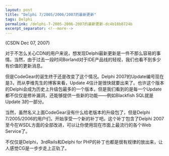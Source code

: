 ```yaml
---
layout: post
title: "Delphi 7/2005/2006/2007的最新更新"
tags: Delphi
permalink: /delphi-7-2005-2006-2007的最新更新-dc4b18b8724b
excerpt_separator: <!--more-->
---
```

(CSDN Dec 07, 2007)

对于不怎么关心CDN的用户来说，想发现Delphi最新更新是一件不那么容易的事情。当然，由于过去一段时间Borland对于IDE产品线的轻视，我们也看不到多少有价值的更新消息。
<!--more-->

但是CodeGear的诞生终于还是改变了这个情况。Delphi 2007的Update编号现在是3，而从李维先生的博客来看，Update 4估计是很快就要出来了。也许这个版本的Delphi会成为历史上升级包最多的一个版本，但是我们看到的是每一个Update都不仅仅是修补漏洞，还能够提供一些新的功能――例如Blackfish SQL就是Update 3的一部分。

当然，虽然名义上面CodeGear没有什么给老版本的升级包了，但是Delphi 7/2005/2006的用户们，开始享受一个新的补丁吧。这个补丁包含了Delphi 2007至今在WSDL方面的全部改进，可以让你使用现在市面上最流行的各个Web Service了。

不仅仅是Delphi，3rdRails和Delphi for PHP的补丁也都是很有规律的放出来，让人感觉CG是一步步走上正轨了。
